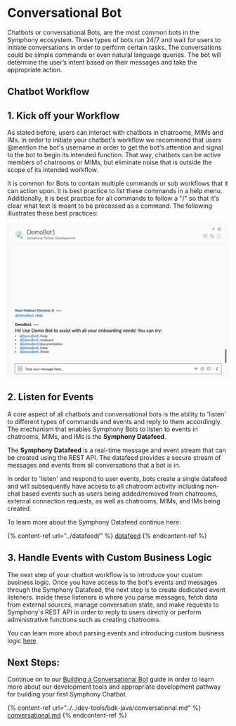 # Conversational Bot

Chatbots or conversational Bots, are the most common bots in the Symphony ecosystem. These types of bots run 24/7 and wait for users to initiate conversations in order to perform certain tasks. The conversations could be simple commands or even natural language queries. The bot will determine the user’s intent based on their messages and take the appropriate action.

## Chatbot Workflow

## 1.  Kick off your Workflow

As stated before, users can interact with chatbots in chatrooms, MIMs and IMs. In order to initiate your chatbot's workflow we recommend that users @mention the bot's username in order to get the bot's attention and signal to the bot to begin its intended function. That way, chatbots can be active members of chatrooms or MIMs, but eliminate noise that is outside the scope of its intended workflow.

It is common for Bots to contain multiple commands or sub workflows that it can action upon. It is best practice to list these commands in a help menu. Additionally, it is best practice for all commands to follow a "/" so that it's clear what text is meant to be processed as a command. The following illustrates these best practices:

![](<../../.gitbook/assets/Screen Shot 2020-07-09 at 2.31.12 PM.png>)

## 2.  Listen for Events

A core aspect of all chatbots and conversational bots is the ability to 'listen' to different types of commands and events and reply to them accordingly. The mechanism that enables Symphony Bots to listen to events in chatrooms, MIMs, and IMs is the **Symphony Datafeed**.

The **Symphony Datafeed** is a real-time message and event stream that can be created using the REST API. The datafeed provides a secure stream of messages and events from all conversations that a bot is in.

In order to 'listen' and respond to user events, bots create a single datafeed and will subsequently have access to all chatroom activity including non-chat based events such as users being added/removed from chatrooms, external connection requests, as well as chatrooms, MIMs, and IMs being created.

To learn more about the Symphony Datafeed continue here:

{% content-ref url="../datafeed/" %}
[datafeed](../datafeed/)
{% endcontent-ref %}

## 3.  Handle Events with Custom Business Logic

The next step of your chatbot workflow is to introduce your custom business logic. Once you have access to the bot's events and messages through the Symphony Datafeed, the next step is to create dedicated event listeners. Inside these listeners is where you parse messages, fetch data from external sources, manage conversation state, and make requests to Symphony's REST API in order to reply to users directly or perform administrative functions such as creating chatrooms.

You can learn more about parsing events and introducing custom business logic [here](../datafeed/#handling-events).

## Next Steps:

Continue on to our [Building a Conversational Bot](../../dev-tools/bdk-java/conversational.md) guide in order to learn more about our development tools and appropriate development pathway for building your first Symphony Chatbot.

{% content-ref url="../../dev-tools/bdk-java/conversational.md" %}
[conversational.md](../../dev-tools/bdk-java/conversational.md)
{% endcontent-ref %}
